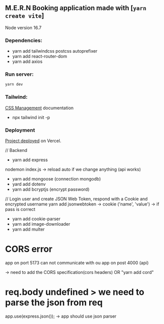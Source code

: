 ## M.E.R.N Booking application made with [`yarn create vite`]
Node version 16.7

### Dependencies:

- yarn add tailwindcss postcss autoprefixer
- yarn add react-router-dom
- yarn add axios

### Run server:

```bash
yarn dev
```

### Tailwind: 
[CSS Management](https://tailwindcss.com/docs) documentation
- npx tailwind init -p

### Deployment
[Project deployed](https://mymernbooking.vercel.app) on Vercel.

// Backend

- yarn add express

nodemon index.js  -> reload auto if we change anything (api works)

- yarn add mongoose (connection mongodb)
- yard add dotenv
- yarn add bcryptjs (encrypt password)

// Login user and create JSON Web Token, respond with a Cookie and encrypted username
yarn add jsonwebtoken -> cookie ('name', 'value') -> if pass is correct

- yarn add cookie-parser
- yarn add image-downloader
- yarn add multer


# CORS error

app on port 5173 can not communicate with ou app on post 4000 (api)

-> need to add the CORS specification(cors headers)  OR   "yarn add cord"

# req.body undefined > we need to parse the json from req
app.use(express.json());  -> app should use json parser